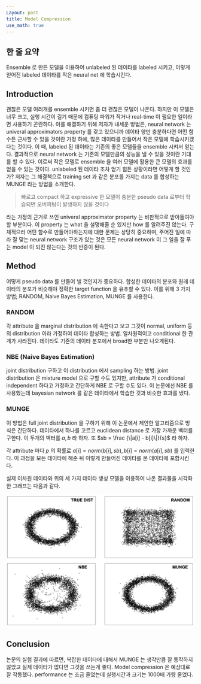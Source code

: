 ```yaml
---
Layout: post
title: Model Compression
use_math: true
---
```


## 한 줄 요약

Ensemble 로 만든 모델을 이용하여 unlabeled 된 데이타를 labeled 시키고, 이렇게 얻어진 labeled 데이타를 작은 neural net 에 학습시킨다.

## **Introduction**

괜찮은 모델 여러개를 ensemble 시키면 좀 더 괜찮은 모델이 나온다. 하지만 이 모델은 너무 크고, 실행 시간이 길기 때문에 컴퓨팅 파워가 작거나 real-time 이 필요한 일이라면 사용하기 곤란하다. 이를 해결하기 위해 저자가 내세운 방법은, neural network 는 univeral approximators property 를 갖고 있으니까 데이타 양만 충분하다면 어떤 함수든 근사할 수 있을 것이란 가정 하에, 많은 데이타를 만들어서 작은 모델에 학습시키겠다는 것이다. 이 때, labeled 된 데이타는 기존의 좋은 모델들을 ensemble 시켜서 얻는다. 결과적으로 neural network 는 기존의 모델만큼의 성능을 낼 수 있을 것이란 기대를 할 수 있다. 이로써 작은 모델로 ensemble 을 여러 모델에 활용한 큰 모델의 효과를 얻을 수 있는 것이다.  unlabeled 된 데이타 조차 얻기 힘든 상황이라면 어떻게 할 것인가? 저자는 그 해결책으로 training set 과 같은 분포를 가지는 data 를 합성하는 MUNGE 라는 방법을 소개한다.

> 빠르고 compact 하고 expressive 한 모델이 충분한 pseudo data 로부터 학습되면 오버피팅이 발생하지 않을 것이다

라는 가정의 근거로 쓰인 univeral approximator property 는 비판적으로 받아들여야 할 부분이다. 이 property 는 what 을 설명해줄 순 있지만 how 를 알려주진 않는다. 구체적으러 어떤 함수로 만들어야하는지에 대한 문제는 상당히 중요하며, 주어진 일에 따라 잘 맞는 neural network 구조가 있는 것은 모든 neural network 이 그 일을 잘 푸는 model 이 되진 않는다는 것의 반증이 된다.

## Method

어떻게 pseudo data 를 만들어 낼 것인지가 중요하다. 합성한 데이타의 분포와 원래 데이타의 분포가 비슷해야 정확한 target function 을 유추할 수 있다. 이를 위해 3 가지 방법; RANDOM, Naive Bayes Estimation, MUNGE 를 사용한다.

### RANDOM

각 attribute 을 marginal distribution 에 속한다고 보고 그것이 normal, uniform 등의 distribution 이라 가정하여 데이타 합성하는 방법. 일차원적이고 conditional 한 관계가 사라진다. 데이타도 기존의 데이타 분포에서 broad한 부분만 나오게된다.

### NBE (Naive Bayes Estimation)

joint distribution 구하고 이 distribution 에서 sampling 하는 방법. joint distribution 은 mixture model 으로 구할 수도 있지만, attribute 가 conditional independent 하다고 가정하고 간단하게 NBE 로 구할 수도 있다. 이 논문에선 NBE 를 사용했는데 bayesian network 를 같은 데이타에서 학습한 것과 비슷한 효과를 냈다.

### MUNGE

이 방법은 full joint distribution 을 구하기 위해 이 논문에서 제안한 알고리즘으로 방식은 간단하다. 데이타에서 하나를 고르고 euclidean distance 로 가장 가까운 벡터를 구한다. 이 두개의 벡터를 $a, b$ 라 하자. 또 $sb = \frac {\|a[i] - b[i]\|}{s}$ 라 하자.

각 attribute 마다 $p$ 의 확률로 $a[i] = norm(b[i], sb), b[i] = norm(a[i], sb)$ 를 입력한다. 이 과정을 모든 데이타에 해준 뒤 이렇게 만들어진 데이타를 본 데이타에 포함시킨다.



실제 이차원 데이타와 위의 세 가지 데이타 생성 모델을 이용하여 나온 결과물을 시각화한 그래프는 다음과 같다.

<img src="../imgs/model_compression.png" alt="comparison of three model" style="zoom:80%;" />

## Conclusion

논문의 실험 결과에 따르면, 복잡한 데이타에 대해서 MUNGE 는 생각만큼 잘 동작하지 않았고 실제 데이타가 많다면 그것을 쓰는게 좋다. Model compression 은 예상대로 잘 작동했다. performance 는 조금 줄었는데 실행시간과 크기는 1000배 가량 줄었다.